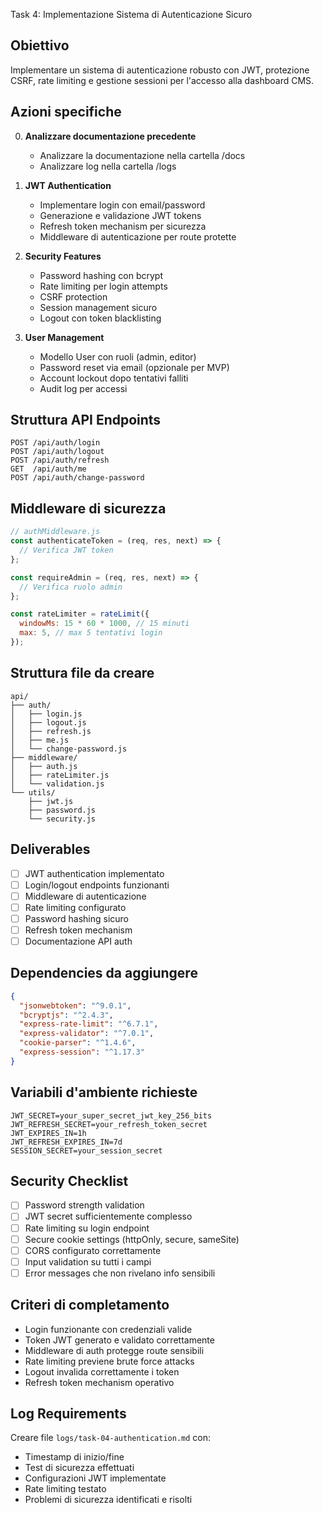 Task 4: Implementazione Sistema di Autenticazione Sicuro

## Obiettivo

Implementare un sistema di autenticazione robusto con JWT, protezione CSRF, rate limiting e gestione sessioni per l'accesso alla dashboard CMS.

## Azioni specifiche

0. **Analizzare documentazione precedente**

   - Analizzare la documentazione nella cartella /docs
   - Analizzare log nella cartella /logs

1. **JWT Authentication**

   - Implementare login con email/password
   - Generazione e validazione JWT tokens
   - Refresh token mechanism per sicurezza
   - Middleware di autenticazione per route protette

2. **Security Features**

   - Password hashing con bcrypt
   - Rate limiting per login attempts
   - CSRF protection
   - Session management sicuro
   - Logout con token blacklisting

3. **User Management**
   - Modello User con ruoli (admin, editor)
   - Password reset via email (opzionale per MVP)
   - Account lockout dopo tentativi falliti
   - Audit log per accessi

## Struttura API Endpoints

```
POST /api/auth/login
POST /api/auth/logout
POST /api/auth/refresh
GET  /api/auth/me
POST /api/auth/change-password
```

## Middleware di sicurezza

```javascript
// authMiddleware.js
const authenticateToken = (req, res, next) => {
  // Verifica JWT token
};

const requireAdmin = (req, res, next) => {
  // Verifica ruolo admin
};

const rateLimiter = rateLimit({
  windowMs: 15 * 60 * 1000, // 15 minuti
  max: 5, // max 5 tentativi login
});
```

## Struttura file da creare

```
api/
├── auth/
│   ├── login.js
│   ├── logout.js
│   ├── refresh.js
│   ├── me.js
│   └── change-password.js
├── middleware/
│   ├── auth.js
│   ├── rateLimiter.js
│   └── validation.js
└── utils/
    ├── jwt.js
    ├── password.js
    └── security.js
```

## Deliverables

- [ ] JWT authentication implementato
- [ ] Login/logout endpoints funzionanti
- [ ] Middleware di autenticazione
- [ ] Rate limiting configurato
- [ ] Password hashing sicuro
- [ ] Refresh token mechanism
- [ ] Documentazione API auth

## Dependencies da aggiungere

```json
{
  "jsonwebtoken": "^9.0.1",
  "bcryptjs": "^2.4.3",
  "express-rate-limit": "^6.7.1",
  "express-validator": "^7.0.1",
  "cookie-parser": "^1.4.6",
  "express-session": "^1.17.3"
}
```

## Variabili d'ambiente richieste

```
JWT_SECRET=your_super_secret_jwt_key_256_bits
JWT_REFRESH_SECRET=your_refresh_token_secret
JWT_EXPIRES_IN=1h
JWT_REFRESH_EXPIRES_IN=7d
SESSION_SECRET=your_session_secret
```

## Security Checklist

- [ ] Password strength validation
- [ ] JWT secret sufficientemente complesso
- [ ] Rate limiting su login endpoint
- [ ] Secure cookie settings (httpOnly, secure, sameSite)
- [ ] CORS configurato correttamente
- [ ] Input validation su tutti i campi
- [ ] Error messages che non rivelano info sensibili

## Criteri di completamento

- Login funzionante con credenziali valide
- Token JWT generato e validato correttamente
- Middleware di auth protegge route sensibili
- Rate limiting previene brute force attacks
- Logout invalida correttamente i token
- Refresh token mechanism operativo

## Log Requirements

Creare file `logs/task-04-authentication.md` con:

- Timestamp di inizio/fine
- Test di sicurezza effettuati
- Configurazioni JWT implementate
- Rate limiting testato
- Problemi di sicurezza identificati e risolti
